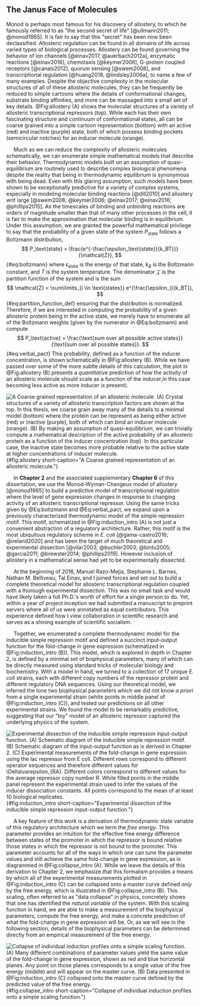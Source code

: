 ## The Janus Face of Molecules

Monod is perhaps most famous for his discovery of allostery, to which he
famously referred  to as "the second secret of
life" [@ullmann2011; @monod1965]. It is fair to say that this
"secret" has been now been declassified. Allosteric regulation can be found
in all domains of life across varied types of biological processes. Allostery
can be found governing the behavior of ion channels [@einav2017,
@auerbach2012a], enzymatic reactions [@einav2016], chemotaxis [@keymer2006],
G-protein coupled receptors [@canals2012], quorum sensing [@swem2008], and
transcriptional regulation [@huang2018, @lindsley2006a], to name a few of
many examples. Despite the objective complexity in the molecular structures
of all of these allosteric molecules, they can be frequently be reduced to
simple cartoons where the details of conformational changes, substrate
binding affinities, and more can be massaged into a small set of key details.
@Fig:allostery (A) shows the molecular structures of a variety of allosteric
transcriptional repressors (top). While each has their own fascinating
structure and continuum of conformational states, all can be coarse grained
into a simple cartoon representation (bottom) with an active (red) and
inactive (purple) state, both of which possess binding pockets
(semicircular notches) for an inducer molecule (orange).

&nbsp;&nbsp;&nbsp;&nbsp;&nbsp;Much as we can reduce the complexity of allosteric molecules schematically,
we can enumerate simple mathematical models that describe their behavior.
Thermodynamic models built on an assumption of quasi-equilibrium are
routinely used to describe complex biological phenomena despite the reality
that being in thermodynamic equilibrium is synonymous with being dead.
Even with this glaring assumption, such models have been shown to be
exceptionally predictive for a variety of complex systems, especially in
modeling molecular binding reactions [@dill2010] and allostery writ large
[@swem2008; @keymer2006; @einav2017; @einav2016; @phillips2015]. As the timescales of
binding and unbinding reactions are orders of magnitude smaller than that of
many other processes in the cell, it is fair to make the approximation that
molecular binding is in equilibrium. Under this assumption, we are granted
the powerful mathematical privilege to say that the probability of a given state
of the system $P_\text{state}$ follows a Boltzmann distribution,
$$
P_\text{state} = \frac{e^{-\frac{\epsilon_\text{state}}{k_BT}}}{\mathcal{Z}},
$${#eq:boltzmann}
where $\epsilon_\text{state}$ is the energy of that state, $k_B$ is the Boltzmann constant,
and $T$ is the system temperature. The denominator $\mathcal{Z}$ is the
partition function of the system and is the sum 
$$
\mathcal{Z} = \sum\limits_{i \in \text{states}} e^{\frac{\epsilon_i}{k_BT}},
$${#eq:partition_function_def}
ensuring that the distribution is normalized. Therefore, if we are interested in computing
the probability of a given allosteric protein being in the active state, we
merely  have to enumerate all of the Boltzmann weights (given by the numerator in @Eq:boltzmann)
and compute
$$
P_\text{active}  = \frac{\text{sum over all possible active states}}{\text{sum
over all possible states}}.
$${#eq:verbal_pact}
This probability, defined as a function of the inducer concentration, is shown
schematically in @Fig:allostery (B). While we have passed over some of the more
subtle details of this calculation, the plot in @Fig:allostery (B) presents a
*quantitative* prediction of how the activity of an allosteric molecule should
scale as a function of the inducer,in this case becoming less active as more
inducer is present).

![**A Coarse grained representation of an allosteric molecule.** (A) Crystal
structures of a variety of allosteric transcription factors are shown at the
top. In this thesis, we coarse grain away many of the details to a minimal model
(bottom) where the protein can be represent as being either active (red) or 
inactive (purple), both of which can bind an inducer molecule (orange).
(B) By making an assumption of quasi-equilibrium, we can trivially compute a
mathematical description of the active probability of an allosteric protein as a
function of the inducer concentration (top). In this particular case, the inactive
state becomes more probable relative to the active state at higher concentrations
of inducer molecule.](ch1_fig3){#fig:allostery short-caption="A Coarse grained
representation of an allosteric molecule."}

&nbsp;&nbsp;&nbsp;&nbsp;&nbsp;In **Chapter 2** and the associated
supplementary
**Chapter 6** of this dissertation, we use the Monod-Wyman-Changeux model of
allostery [@monod1965] to build a predictive model of transcriptional regulation
where the level of gene expression changes
in response to changing activity of an allosteric transcriptional repressor.
Using the same tricks given by @Eq:boltzmann and @Eq:verbal_pact, we expand 
upon a previously characterized thermodynamic model of the simple repression
motif. This motif, schematized in @Fig:induction_intro (A) is not just a
convenient abstraction of a regulatory architecture. Rather, this motif is
the most ubiquitous regulatory scheme in *E. coli* [@gama-castro2016;
@ireland2020] and has been the target of much theoretical and
experimental dissection [@vilar2003; @buchler2003; @bintu2005; @garcia2011;
@brewster2014; @phillips2019]. However inclusion of allostery in a mathematical
sense had yet to be experimentally dissected.

&nbsp;&nbsp;&nbsp;&nbsp;&nbsp;At the beginning of 2016, Manuel Razo-Mejia, Stephanie L. Barnes, Nathan M.
Belliveau, Tal Einav, and I joined forces and set out to build a complete
theoretical model for allosteric transcriptional regulation coupled with a
thorough experimental dissection. This was no small task and would have likely
taken a full Ph.D.'s worth of effort for a single person to do. Yet, within a
year of project inception we had submitted a manuscript to preprint servers
where all of us were annotated as equal contributors. This experience defined
how I view collaboration in scientific research and serves
as a shining example of scientific socialism. 

&nbsp;&nbsp;&nbsp;&nbsp;&nbsp;Together, we enumerated a complete thermodynamic model for the inducible
simple repression motif and defined a succinct input-output function for the
fold-change in gene expression (schematized in @Fig:induction_intro (B)).
This model, which is explored in depth in Chapter 2, is defined by a
minimal set of biophysical parameters, many of which can be directly measured
using standard tricks of molecular biology and biochemistry. With a model in
hand, we turned to a collection of 17 unique *E. coli* strains, each with
different copy numbers of the repressor protein and different regulatory DNA
sequences. Using our theoretical model, we inferred the lone two biophysical
parameters which we did not know *a priori* from a single experimental strain
(white points in middle panel of @Fig:induction_intro (C)), and tested our
predictions on all other experimental strains. We found the model to be
remarkably predictive, suggesting that our "toy" model of an allosteric
repressor captured the underlying physics of the system.

![**Experimental dissection of the inducible simple repression input-output
function.** (A) Schematic diagram of the inducible simple repression motif. (B)
Schematic diagram of the input-output function as is derived in Chapter 2. (C)
Experimental measurements of the fold-change in gene expression using the
*lac* repressor from *E coli*. Different rows correspond to different operator
sequences and therefore different values for $\Delta\varepsilon_{RA}$. Different
colors correspond to different values for the average repressor copy number $R$.
While filled points in the middle panel represent the experimental strain used to
infer the values of the inducer dissociation constants. All points correspond to
the mean of at least 10 biological replicates.](ch1_fig4){#fig:induction_intro
short-caption="Experimental dissection of the inducible simple repression
input-output function."}

&nbsp;&nbsp;&nbsp;&nbsp;&nbsp;A key feature of this work is a derivation of
thermodynamic state variable of this regulatory architecture which we term
the *free energy*. This parameter provides an intuition for the effective
free energy difference between states of the promoter in which the repressor
is bound relative those states in which the repressor is not bound to the
promoter. This parameter accounts for all of the ways in which one can tune
the parameter values and still achieve the same fold-change in gene expression, as is diagrammed
in @Fig:collapse_intro (A). While we leave the details of this derivation to
Chapter 2, we emphasize
that this formalism provides a means by which all of the experimental
measurements plotted in @Fig:induction_intro (C) can be collapsed onto a
master curve defined *only* by the free energy, which is illustrated in
@Fig:collapse_intro (B). This scaling, often referred to as "data collapse"
in physics, concretely shows that one has identified the *natural variable*
of the system. With this scaling function in hand, we are able to make a
measurement of the biophysical parameters, compute the free energy, and make
a concrete prediction of what the fold-change in gene expression will be. Or,
as we will see in the following section, details of the biophysical
parameters can be determined directly from an empirical measurement of the
free energy.

![**Collapse of individual induction profiles onto a simple scaling function.**
(A) Many different combinations of parameter values yield the same value of the
fold-change in gene expression, shown as red and blue horizontal planes. Any
point on those planes corresponds to a single value of the free energy (middle)
and will appear on the master curve. (B) Data presented in @Fig:induction_intro
(C) collapsed onto the master curve defined by the predicted value of the free
energy.](ch1_fig5){#fig:collapse_intro short-caption="Collapse of individual
induction profiles onto a simple scaling function."}
